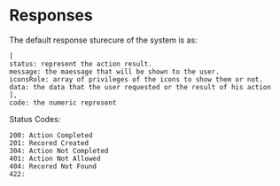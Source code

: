 # Responses

The default response sturecure of the system is as:

    [
    status: represent the action result.
    message: the maessage that will be shown to the user.
    iconsRole: array of privileges of the icons to show them or not.
    data: the data that the user requested or the result of his action
    ],
    code: the numeric represent

Status Codes:

    200: Action Completed
    201: Recored Created
    304: Action Not Completed
    401: Action Not Allowed
    404: Recored Not Found
    422: